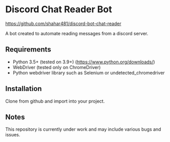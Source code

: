 # Discord Chat Reader Bot #

https://github.com/shahar481/discord-bot-chat-reader

A bot created to automate reading messages from a discord server.  

## Requirements ##
* Python 3.5+ (tested on 3.9+) (https://www.python.org/downloads/)
* WebDriver (tested only on ChromeDriver)
* Python webdriver library such as Selenium or undetected_chromedriver

## Installation ##
Clone from github and import into your project.

## Notes ##
This repository is currently under work and may include various bugs and issues.